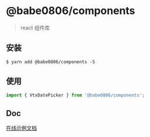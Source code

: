 # @babe0806/components

>  react 组件库

## 安装

```shell
$ yarn add @babe0806/components -S
```

## 使用

```js
import { VtxDatePicker } from '@babe0806/components';
```

## Doc

[在线示例文档](http://front-end.pages.cloudhw.cn:8000/react-components/)
